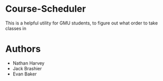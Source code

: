 # Course-Scheduler
This is a helpful utility for GMU students, to figure out what order to take classes in

# Authors
- Nathan Harvey
- Jack Brashier
- Evan Baker

